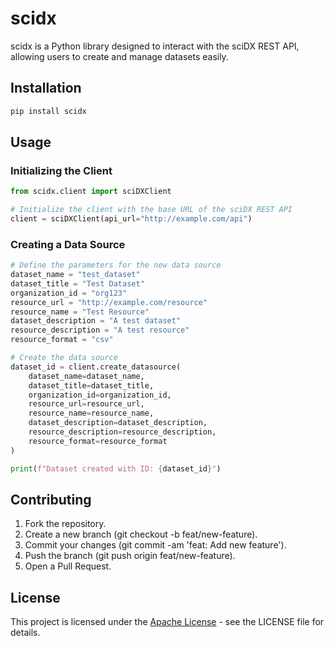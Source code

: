 # scidx

scidx is a Python library designed to interact with the sciDX REST API, allowing users to create and manage datasets easily.

## Installation

```bash
pip install scidx
```

## Usage

### Initializing the Client

```python
from scidx.client import sciDXClient

# Initialize the client with the base URL of the sciDX REST API
client = sciDXClient(api_url="http://example.com/api")
```

### Creating a Data Source

```python
# Define the parameters for the new data source
dataset_name = "test_dataset"
dataset_title = "Test Dataset"
organization_id = "org123"
resource_url = "http://example.com/resource"
resource_name = "Test Resource"
dataset_description = "A test dataset"
resource_description = "A test resource"
resource_format = "csv"

# Create the data source
dataset_id = client.create_datasource(
    dataset_name=dataset_name,
    dataset_title=dataset_title,
    organization_id=organization_id,
    resource_url=resource_url,
    resource_name=resource_name,
    dataset_description=dataset_description,
    resource_description=resource_description,
    resource_format=resource_format
)

print(f"Dataset created with ID: {dataset_id}")

```
## Contributing

1. Fork the repository.
2. Create a new branch (git checkout -b feat/new-feature).
3. Commit your changes (git commit -am 'feat: Add new feature').
4. Push the branch (git push origin feat/new-feature).
5. Open a Pull Request.

## License

This project is licensed under the [Apache License](LICENSE) - see the LICENSE file for details.
